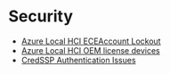 # Security

* [Azure Local HCI ECEAccount Lockout](./TSG-Azure-Local-HCI-ECEAccount-Lockout.md)
* [Azure Local HCI OEM license devices](./TSG-Azure-Local-HCI-OEM-license-devices.md)
* [CredSSP Authentication Issues](./CredSsp-Authentication-Issues.md)
